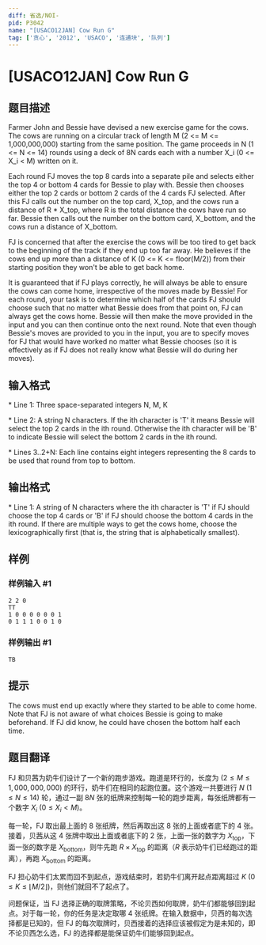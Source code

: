 ```yaml
---
diff: 省选/NOI-
pid: P3042
name: "[USACO12JAN] Cow Run G"
tag: ['贪心', '2012', 'USACO', '连通块', '队列']
---
```

# [USACO12JAN] Cow Run G
## 题目描述

Farmer John and Bessie have devised a new exercise game for the cows.  The cows are running on a circular track of length M (2 <= M <= 1,000,000,000) starting from the same position.  The game proceeds in N (1 <= N <= 14) rounds using a deck of 8N cards each with a number X\_i (0 <= X\_i < M) written on it.

Each round FJ moves the top 8 cards into a separate pile and selects either the top 4 or bottom 4 cards for Bessie to play with.  Bessie then chooses either the top 2 cards or bottom 2 cards of the 4 cards FJ selected.  After this FJ calls out the number on the top card, X\_top, and the cows run a distance of R \* X\_top, where R is the total distance the cows have run so far.  Bessie then calls out the number on the bottom card, X\_bottom, and the cows run a distance of X\_bottom.

FJ is concerned that after the exercise the cows will be too tired to get back to the beginning of the track if they end up too far away.  He believes if the cows end up more than a distance of K (0 <= K <= floor(M/2)) from their starting position they won't be able to get back home.

It is guaranteed that if FJ plays correctly, he will always be able to ensure the cows can come home, irrespective of the moves made by Bessie! For each round, your task is to determine which half of the cards FJ should choose such that no matter what Bessie does from that point on, FJ can always get the cows home.  Bessie will then make the move provided in the input and you can then continue onto the next round.  Note that even though Bessie's moves are provided to you in the input, you are to specify moves for FJ that would have worked no matter what Bessie chooses (so it is effectively as if FJ does not really know what Bessie will do during her moves).

## 输入格式

\* Line 1: Three space-separated integers N, M, K

\* Line 2: A string N characters.  If the ith character is 'T' it means Bessie will select the top 2 cards in the ith round.  Otherwise the ith character will be 'B' to indicate Bessie will select the bottom 2 cards in the ith round.

\* Lines 3..2+N: Each line contains eight integers representing the 8 cards to be used that round from top to bottom.

## 输出格式

\* Line 1: A string of N characters where the ith character is 'T' if FJ should choose the top 4 cards or 'B' if FJ should choose the bottom 4 cards in the ith round.  If there are multiple ways to get the cows home, choose the lexicographically first (that is, the string that is alphabetically smallest).

## 样例

### 样例输入 #1
```
2 2 0 
TT 
1 0 0 0 0 0 0 1 
0 1 1 1 0 0 1 0 

```
### 样例输出 #1
```
TB 

```
## 提示

The cows must end up exactly where they started to be able to come home. Note that FJ is not aware of what choices Bessie is going to make beforehand.  If FJ did know, he could have chosen the bottom half each time.

## 题目翻译

FJ 和贝茜为奶牛们设计了一个新的跑步游戏。跑道是环行的，长度为 $(2 \le M \le 1,000,000,000)$ 的环行，奶牛们在相同的起跑位置。这个游戏一共要进行 $N\ (1 \le N \le 14)$ 轮，通过一副 $8N$ 张的纸牌来控制每一轮的跑步距离，每张纸牌都有一个数字 $X_i\ (0 \le X_i<M)$。

每一轮，FJ 取出最上面的 $8$ 张纸牌，然后再取出这 $8$ 张的上面或者底下的 $4$ 张。接着，贝茜从这 $4$ 张牌中取出上面或者底下的 $2$ 张，上面一张的数字为 $X_{\mathrm{top}}$，下面一张的数字是 $X_{\mathrm{bottom}}$，则牛先跑 $R\times X_{\mathrm{top}}$ 的距离（$R$ 表示奶牛们已经跑过的距离），再跑 $X_{\mathrm{bottom}}$ 的距离。

FJ 担心奶牛们太累而回不到起点，游戏结束时，若奶牛们离开起点距离超过 $K\ (0 \le K \le \lfloor M/2\rfloor)$，则他们就回不了起点了。

问题保证，当 FJ 选择正确的取牌策略，不论贝西如何取牌，奶牛们都能够回到起点。对于每一轮，你的任务是决定取哪 $4$ 张纸牌。在输入数据中，贝西的每次选择都是已知的，但 FJ 的每次取牌时，贝西接着的选择应该被假定为是未知的，即不论贝西怎么选，FJ 的选择都是能保证奶牛们能够回到起点。
